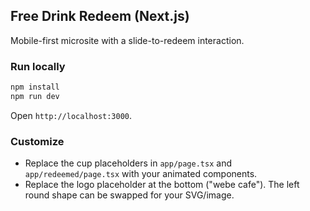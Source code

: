 ## Free Drink Redeem (Next.js)

Mobile-first microsite with a slide-to-redeem interaction.

### Run locally

```bash
npm install
npm run dev
```

Open `http://localhost:3000`.

### Customize

- Replace the cup placeholders in `app/page.tsx` and `app/redeemed/page.tsx` with your animated components.
- Replace the logo placeholder at the bottom ("webe cafe"). The left round shape can be swapped for your SVG/image.


